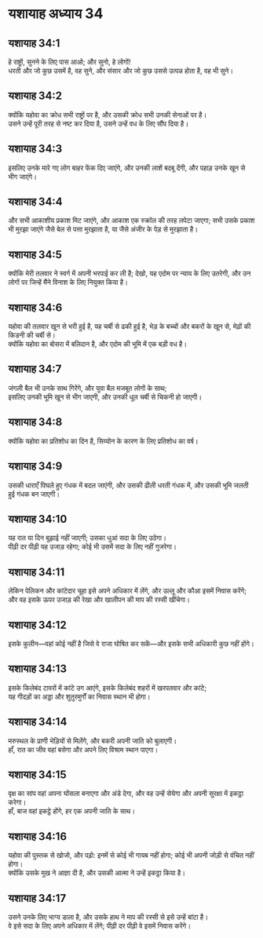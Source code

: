 # यशायाह अध्याय 34

## यशायाह 34:1  
हे राष्ट्रों, सुनने के लिए पास आओ; और सुनो, हे लोगों!  
धरती और जो कुछ उसमें है, वह सुने, और संसार और जो कुछ उससे उत्पन्न होता है, वह भी सुने।

## यशायाह 34:2  
क्योंकि यहोवा का क्रोध सभी राष्ट्रों पर है, और उसकी क्रोध सभी उनकी सेनाओं पर है।  
उसने उन्हें पूरी तरह से नष्ट कर दिया है, उसने उन्हें वध के लिए सौंप दिया है।

## यशायाह 34:3  
इसलिए उनके मारे गए लोग बाहर फेंक दिए जाएंगे, और उनकी लाशें बदबू देंगी, और पहाड़ उनके खून से भीग जाएंगे।

## यशायाह 34:4  
और सभी आकाशीय प्रकाश मिट जाएंगे, और आकाश एक स्क्रॉल की तरह लपेटा जाएगा; सभी उसके प्रकाश भी मुरझा जाएंगे जैसे बेल से पत्ता मुरझाता है, या जैसे अंजीर के पेड़ से मुरझाता है।

## यशायाह 34:5  
क्योंकि मेरी तलवार ने स्वर्ग में अपनी भरपाई कर ली है; देखो, यह एदोम पर न्याय के लिए उतरेगी, और उन लोगों पर जिन्हें मैंने विनाश के लिए नियुक्त किया है।

## यशायाह 34:6  
यहोवा की तलवार खून से भरी हुई है, यह चर्बी से ढकी हुई है, भेड़ के बच्चों और बकरों के खून से, मेढ़ों की किडनी की चर्बी से।  
क्योंकि यहोवा का बोसरा में बलिदान है, और एदोम की भूमि में एक बड़ी वध है।

## यशायाह 34:7  
जंगली बैल भी उनके साथ गिरेंगे, और युवा बैल मजबूत लोगों के साथ;  
इसलिए उनकी भूमि खून से भीग जाएगी, और उनकी धूल चर्बी से चिकनी हो जाएगी।

## यशायाह 34:8  
क्योंकि यहोवा का प्रतिशोध का दिन है, सिय्योन के कारण के लिए प्रतिशोध का वर्ष।

## यशायाह 34:9  
उसकी धाराएँ पिघले हुए गंधक में बदल जाएंगी, और उसकी ढीली धरती गंधक में, और उसकी भूमि जलती हुई गंधक बन जाएगी।

## यशायाह 34:10  
यह रात या दिन बुझाई नहीं जाएगी; उसका धुआं सदा के लिए उठेगा।  
पीढ़ी दर पीढ़ी यह उजाड़ रहेगा; कोई भी उसमें सदा के लिए नहीं गुजरेगा।

## यशायाह 34:11  
लेकिन पेलिकन और कांटेदार चूहा इसे अपने अधिकार में लेंगे, और उल्लू और कौआ इसमें निवास करेंगे;  
और वह इसके ऊपर उजाड़ की रेखा और खालीपन की माप की रस्सी खींचेगा।

## यशायाह 34:12  
इसके कुलीन—वहां कोई नहीं है जिसे वे राजा घोषित कर सकें—और इसके सभी अधिकारी कुछ नहीं होंगे।

## यशायाह 34:13  
इसके किलेबंद टावरों में कांटे उग आएंगे, इसके किलेबंद शहरों में खरपतवार और कांटे;  
यह गीदड़ों का अड्डा और शुतुरमुर्गों का निवास स्थान भी होगा।

## यशायाह 34:14  
मरुस्थल के प्राणी भेड़ियों से मिलेंगे, और बकरी अपनी जाति को बुलाएगी।  
हाँ, रात का जीव वहां बसेगा और अपने लिए विश्राम स्थान पाएगा।

## यशायाह 34:15  
वृक्ष का सांप वहां अपना घोंसला बनाएगा और अंडे देगा, और वह उन्हें सेयेगा और अपनी सुरक्षा में इकट्ठा करेगा।  
हाँ, बाज वहां इकट्ठे होंगे, हर एक अपनी जाति के साथ।

## यशायाह 34:16  
यहोवा की पुस्तक से खोजो, और पढ़ो: इनमें से कोई भी गायब नहीं होगा; कोई भी अपनी जोड़ी से वंचित नहीं होगा।  
क्योंकि उसके मुख ने आज्ञा दी है, और उसकी आत्मा ने उन्हें इकट्ठा किया है।

## यशायाह 34:17  
उसने उनके लिए भाग्य डाला है, और उसके हाथ ने माप की रस्सी से इसे उन्हें बांटा है।  
वे इसे सदा के लिए अपने अधिकार में लेंगे; पीढ़ी दर पीढ़ी वे इसमें निवास करेंगे।
